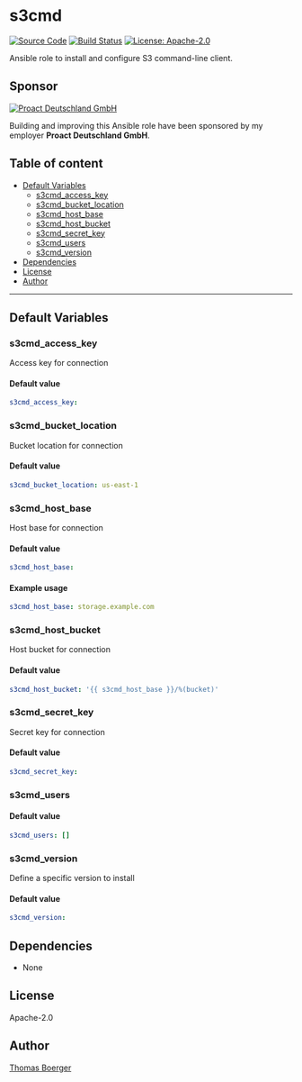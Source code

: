 # s3cmd

[![Source Code](https://img.shields.io/badge/github-source%20code-blue?logo=github&logoColor=white)](https://github.com/rolehippie/s3cmd) [![Build Status](https://img.shields.io/drone/build/rolehippie/s3cmd/master?logo=drone)](https://cloud.drone.io/rolehippie/s3cmd) [![License: Apache-2.0](https://img.shields.io/github/license/rolehippie/s3cmd)](https://github.com/rolehippie/s3cmd/blob/master/LICENSE) 

Ansible role to install and configure S3 command-line client. 

## Sponsor 

[![Proact Deutschland GmbH](https://proact.eu/wp-content/uploads/2020/03/proact-logo.png)](https://proact.eu) 

Building and improving this Ansible role have been sponsored by my employer **Proact Deutschland GmbH**.

## Table of content

* [Default Variables](#default-variables)
  * [s3cmd_access_key](#s3cmd_access_key)
  * [s3cmd_bucket_location](#s3cmd_bucket_location)
  * [s3cmd_host_base](#s3cmd_host_base)
  * [s3cmd_host_bucket](#s3cmd_host_bucket)
  * [s3cmd_secret_key](#s3cmd_secret_key)
  * [s3cmd_users](#s3cmd_users)
  * [s3cmd_version](#s3cmd_version)
* [Dependencies](#dependencies)
* [License](#license)
* [Author](#author)

---

## Default Variables

### s3cmd_access_key

Access key for connection

#### Default value

```YAML
s3cmd_access_key:
```

### s3cmd_bucket_location

Bucket location for connection

#### Default value

```YAML
s3cmd_bucket_location: us-east-1
```

### s3cmd_host_base

Host base for connection

#### Default value

```YAML
s3cmd_host_base:
```

#### Example usage

```YAML
s3cmd_host_base: storage.example.com
```

### s3cmd_host_bucket

Host bucket for connection

#### Default value

```YAML
s3cmd_host_bucket: '{{ s3cmd_host_base }}/%(bucket)'
```

### s3cmd_secret_key

Secret key for connection

#### Default value

```YAML
s3cmd_secret_key:
```

### s3cmd_users

#### Default value

```YAML
s3cmd_users: []
```

### s3cmd_version

Define a specific version to install

#### Default value

```YAML
s3cmd_version:
```

## Dependencies

* None

## License

Apache-2.0

## Author

[Thomas Boerger](https://github.com/tboerger)
